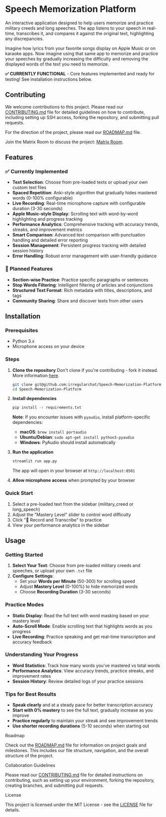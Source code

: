 # Speech Memorization Platform

An interactive application designed to help users memorize and practice military creeds and long speeches. The app listens to your speech in real-time, transcribes it, and compares it against the original text, highlighting any discrepancies.

Imagine how lyrics from your favorite songs display on Apple Music or on karaoke apps. Now imagine using that same app to memorize and practice your speeches by gradually increasing the difficulty and removing the displayed words of the text you need to memorize.

**✅ CURRENTLY FUNCTIONAL** - Core features implemented and ready for testing! See installation instructions below.



## Contributing

We welcome contributions to this project. Please read our [CONTRIBUTING.md](CONTRIBUTING.md) file for detailed guidelines on how to contribute, including setting up SSH access, forking the repository, and submitting pull requests.

For the direction of the project, please read our [ROADMAP.md](ROADMAP.md) file.

Join the Matrix Room to discuss the project: [Matrix Room](https://matrix.to/#/%23speech-memorization-platform:irregularchat.com).



## Features

### ✅ **Currently Implemented**
- **Text Selection**: Choose from pre-loaded texts or upload your own custom text files
- **Spaced Repetition**: Anki-style algorithm that gradually hides mastered words (0-100% configurable)
- **Live Recording**: Real-time microphone capture with configurable duration (3-30 seconds)
- **Apple Music-style Display**: Scrolling text with word-by-word highlighting and progress tracking
- **Performance Analytics**: Comprehensive tracking with accuracy trends, streaks, and improvement metrics
- **Smart Comparison**: Advanced text comparison with punctuation handling and detailed error reporting
- **Session Management**: Persistent progress tracking with detailed session history
- **Error Handling**: Robust error management with user-friendly guidance

### 🚧 **Planned Features**
- **Section-wise Practice**: Practice specific paragraphs or sentences
- **Stop Words Filtering**: Intelligent filtering of articles and conjunctions
- **Structured Text Format**: Rich metadata with titles, descriptions, and tags
- **Community Sharing**: Share and discover texts from other users



## Installation

### Prerequisites

- Python 3.x
- Microphone access on your device

### Steps

1. **Clone the repository**
   Don't clone if you're contributing - fork it instead. More information [here](CONTRIBUTING.md).

   ```bash
   git clone git@github.com:irregularchat/Speech-Memorization-Platform.git
   cd Speech-Memorization-Platform
   ```

2. **Install dependencies**

   ```bash
   pip install -r requirements.txt
   ```

   **Note**: If you encounter issues with `pyaudio`, install platform-specific dependencies:
   
   - **macOS**: `brew install portaudio`
   - **Ubuntu/Debian**: `sudo apt-get install python3-pyaudio`
   - **Windows**: PyAudio should install automatically

3. **Run the application**

   ```bash
   streamlit run app.py
   ```
   
   The app will open in your browser at `http://localhost:8501`

4. **Allow microphone access** when prompted by your browser

### Quick Start
1. Select a pre-loaded text from the sidebar (military_creed or long_speech)
2. Adjust the "Mastery Level" slider to control word difficulty
3. Click "📝 Record and Transcribe" to practice
4. View your performance analytics in the sidebar


## Usage

### Getting Started
1. **Select Your Text**: Choose from pre-loaded military creeds and speeches, or upload your own `.txt` file
2. **Configure Settings**: 
   - Set your **Words per Minute** (50-300) for scrolling speed
   - Adjust **Mastery Level** (0-100%) to hide memorized words
   - Choose **Recording Duration** (3-30 seconds)

### Practice Modes
- **Static Display**: Read the full text with word masking based on your mastery level
- **Auto-Scroll Mode**: Enable scrolling text that highlights words as you progress
- **Live Recording**: Practice speaking and get real-time transcription and accuracy feedback

### Understanding Your Progress
- **Word Statistics**: Track how many words you've mastered vs total words
- **Performance Analytics**: View accuracy trends, practice streaks, and improvement rates
- **Session History**: Review detailed logs of your practice sessions

### Tips for Best Results
- **Speak clearly** and at a steady pace for better transcription accuracy
- **Start with 0% mastery** to see the full text, gradually increase as you improve
- **Practice regularly** to maintain your streak and see improvement trends
- **Use shorter recording durations** (5-10 seconds) when starting out

Roadmap

Check out the [ROADMAP.md](ROADMAP.md) file for information on project goals and milestones. This includes our file structure, navigation, and the overall structure of the project.

Collaboration Guidelines

Please read our [CONTRIBUTING.md](CONTRIBUTING.md) file for detailed instructions on contributing, such as setting up your environment, forking the repository, creating branches, and submitting pull requests.

License

This project is licensed under the MIT License - see the [LICENSE](LICENSE) file for details.

